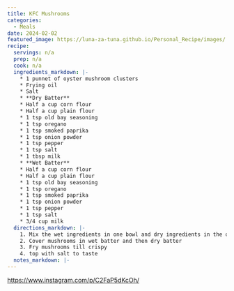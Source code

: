 ```yaml
---
title: KFC Mushrooms
categories: 
  - Meals
date: 2024-02-02
featured_image: https://luna-za-tuna.github.io/Personal_Recipe/images/
recipe:
  servings: n/a
  prep: n/a
  cook: n/a
  ingredients_markdown: |-
    * 1 punnet of oyster mushroom clusters
    * Frying oil
    * Salt
    * **Dry Batter**
    * Half a cup corn flour
    * Half a cup plain flour
    * 1 tsp old bay seasoning
    * 1 tsp oregano
    * 1 tsp smoked paprika
    * 1 tsp onion powder
    * 1 tsp pepper
    * 1 tsp salt
    * 1 tbsp milk
    * **Wet Batter**
    * Half a cup corn flour
    * Half a cup plain flour
    * 1 tsp old bay seasoning
    * 1 tsp oregano
    * 1 tsp smoked paprika
    * 1 tsp onion powder
    * 1 tsp pepper
    * 1 tsp salt
    * 3/4 cup milk
  directions_markdown: |-
    1. Mix the wet ingredients in one bowl and dry ingredients in the other
    2. Cover mushrooms in wet batter and then dry batter
    3. Fry mushrooms till crispy
    4. top with salt to taste
  notes_markdown: |-
---
```

https://www.instagram.com/p/C2FaP5dKcOh/